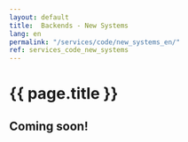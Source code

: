 ```yaml
---
layout: default
title:  Backends - New Systems
lang: en
permalink: "/services/code/new_systems_en/"
ref: services_code_new_systems
---
```

# {{ page.title }}
## Coming soon!

<!-- # {{ page.title }}

What is a "backend system", anyway? Broadly speaking, it is everything that lies behind the curtain of your web site, mobile game, not mobile game, or anything else that interacts with a user and is connected to the internet.
The backend is usually broken up into a couple of more or less orthogonal services. For example:
- Change user data, like passwords, names, what have you
- Change the state of the game the user is playing
- A service where users can chat with each other in real time
- A service that handles payments
- A service that does some longer running calculations and stores results in the databases
- Or, hey, if you like to break it all up into that new thing the kids are doing, called Microservices, I'm game.

All this is usually backed by a database, or more databases. There might be caching involved. There is application logic. So much stuff!

While these things are not done overnight, I can do most of them in sequence, on my own or in concert with your peeps.

**Here are some of the things I can do for and with you**:

Programming languages and environments:
- Erlang and the OTP
- PHP and the LAMP stack
- Java and Apache Tomcat
- NodsJS and its many friends

Databases:
- PostgreSQL
- MySQL
- MongoDB
- RDS (AWS Relational Database Service)

Tooling/Deployment:
- Ansible
- AWS command line API scripting
- Shell, Python, Ruby, Perl, NodeJS, whatever gets the job done

Let's talk about what you want to have happen. Then we can decide on what technologies are suitable. -->
